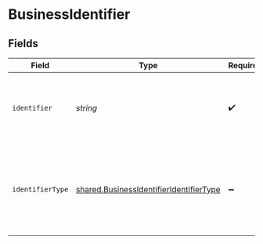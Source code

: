 # BusinessIdentifier


## Fields

| Field                                                                                              | Type                                                                                               | Required                                                                                           | Description                                                                                        |
| -------------------------------------------------------------------------------------------------- | -------------------------------------------------------------------------------------------------- | -------------------------------------------------------------------------------------------------- | -------------------------------------------------------------------------------------------------- |
| `identifier`                                                                                       | *string*                                                                                           | :heavy_check_mark:                                                                                 | Legal identifier of the business, such as its SIRET in France.                                     |
| `identifierType`                                                                                   | [shared.BusinessIdentifierIdentifierType](../../models/shared/businessidentifieridentifiertype.md) | :heavy_minus_sign:                                                                                 | Type of legal business identifier of the business, such as the SIRET in France.                    |